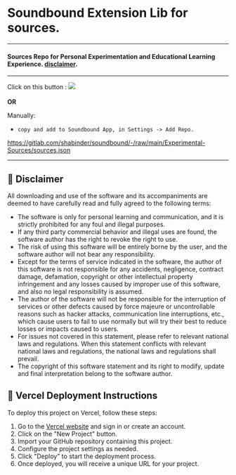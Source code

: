 # Soundbound Extension Lib for sources.

---
#### **Sources Repo for Personal Experimentation and Educational Learning Experience.** [disclaimer](https://github.com/Shabinder/soundbound-extensions-lib/edit/master/ReadMe.md#-disclaimer).
---
Click on this button   :   <a href="https://shabinder.in/private-repo"><img src="https://img.shields.io/badge/install-black.svg?style=for-the-badge&logo=addthis&logoColor=white"/></a>
<br/>
<br/>
**OR**

Manually:

 - `copy and add to Soundbound App, in Settings -> Add Repo.`
 
https://gitlab.com/shabinder/soundbound/-/raw/main/Experimental-Sources/sources.json

---

## 📃 Disclaimer
All downloading and use of the software and its accompaniments are deemed to have carefully read and fully agreed to the following terms:
* The software is only for personal learning and communication, and it is strictly prohibited for any foul and illegal purposes.
* If any third party commercial behavior and illegal uses are found, the software author has the right to revoke the right to use.
* The risk of using this software will be entirely borne by the user, and the software author will not bear any responsibility.
* Except for the terms of service indicated in the software, the author of this software is not responsible for any accidents, negligence, contract damage, defamation, copyright or other intellectual property infringement and any losses caused by improper use of this software, and also no legal responsibility is assumed.
* The author of the software will not be responsible for the interruption of services or other defects caused by force majeure or uncontrollable reasons such as hacker attacks, communication line interruptions, etc., which cause users to fail to use normally but will try their best to reduce losses or impacts caused to users.
* For issues not covered in this statement, please refer to relevant national laws and regulations. When this statement conflicts with relevant national laws and regulations, the national laws and regulations shall prevail.
* The copyright of this software statement and its right to modify, update and final interpretation belong to the software author.
## 🚀 Vercel Deployment Instructions
To deploy this project on Vercel, follow these steps:
1. Go to the [Vercel website](https://vercel.com) and sign in or create an account.
2. Click on the "New Project" button.
3. Import your GitHub repository containing this project.
4. Configure the project settings as needed.
5. Click "Deploy" to start the deployment process.
6. Once deployed, you will receive a unique URL for your project.
